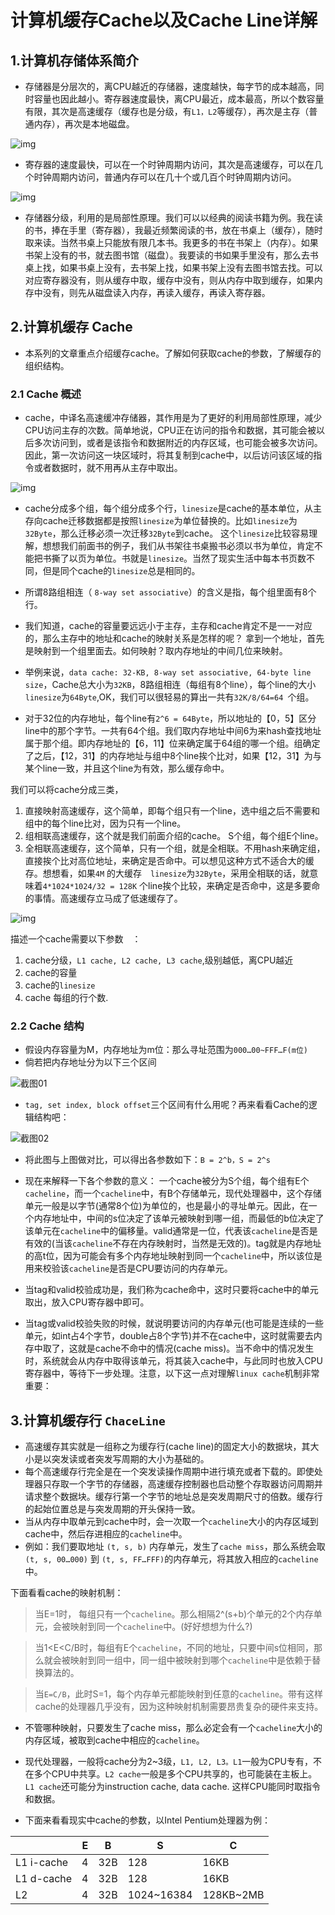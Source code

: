 # 计算机缓存Cache以及Cache Line详解

## 1.计算机存储体系简介

-   存储器是分层次的，离CPU越近的存储器，速度越快，每字节的成本越高，同时容量也因此越小。寄存器速度最快，离CPU最近，成本最高，所以个数容量有限，其次是高速缓存（缓存也是分级，有`L1，L2`等缓存），再次是主存（普通内存），再次是本地磁盘。

![img](https://img-blog.csdn.net/20180606100629522?watermark/2/text/aHR0cHM6Ly9ibG9nLmNzZG4ubmV0L3FxXzIxMTI1MTgz/font/5a6L5L2T/fontsize/400/fill/I0JBQkFCMA==/dissolve/70)

-   寄存器的速度最快，可以在一个时钟周期内访问，其次是高速缓存，可以在几个时钟周期内访问，普通内存可以在几十个或几百个时钟周期内访问。

![img](https://img-blog.csdn.net/20180606100636738?watermark/2/text/aHR0cHM6Ly9ibG9nLmNzZG4ubmV0L3FxXzIxMTI1MTgz/font/5a6L5L2T/fontsize/400/fill/I0JBQkFCMA==/dissolve/70)

-   存储器分级，利用的是局部性原理。我们可以以经典的阅读书籍为例。我在读的书，捧在手里（寄存器），我最近频繁阅读的书，放在书桌上（缓存），随时取来读。当然书桌上只能放有限几本书。我更多的书在书架上（内存）。如果书架上没有的书，就去图书馆（磁盘）。我要读的书如果手里没有，那么去书桌上找，如果书桌上没有，去书架上找，如果书架上没有去图书馆去找。可以对应寄存器没有，则从缓存中取，缓存中没有，则从内存中取到缓存，如果内存中没有，则先从磁盘读入内存，再读入缓存，再读入寄存器。

## 2.计算机缓存 Cache

-   本系列的文章重点介绍缓存cache。了解如何获取cache的参数，了解缓存的组织结构。

### 2.1 Cache 概述

-   cache，中译名高速缓冲存储器，其作用是为了更好的利用局部性原理，减少CPU访问主存的次数。简单地说，CPU正在访问的指令和数据，其可能会被以后多次访问到，或者是该指令和数据附近的内存区域，也可能会被多次访问。因此，第一次访问这一块区域时，将其复制到cache中，以后访问该区域的指令或者数据时，就不用再从主存中取出。

![img](https://img-blog.csdn.net/20180606100828821?watermark/2/text/aHR0cHM6Ly9ibG9nLmNzZG4ubmV0L3FxXzIxMTI1MTgz/font/5a6L5L2T/fontsize/400/fill/I0JBQkFCMA==/dissolve/70)

-   cache分成多个组，每个组分成多个行，`linesize`是cache的基本单位，从主存向cache迁移数据都是按照`linesize`为单位替换的。比如`linesize`为`32Byte`，那么迁移必须一次迁移`32Byte`到cache。 这个`linesize`比较容易理解，想想我们前面书的例子，我们从书架往书桌搬书必须以书为单位，肯定不能把书撕了以页为单位。书就是`linesize`。当然了现实生活中每本书页数不同，但是同个cache的`linesize`总是相同的。

-   所谓8路组相连（ `8-way set associative`）的含义是指，每个组里面有8个行。

-   我们知道，cache的容量要远远小于主存，主存和cache肯定不是一一对应的，那么主存中的地址和cache的映射关系是怎样的呢？ 拿到一个地址，首先是映射到一个组里面去。如何映射？取内存地址的中间几位来映射。
-   举例来说，`data cache: 32-KB, 8-way set associative, 64-byte line size`，Cache总大小为`32KB`，8路组相连（每组有8个line），每个line的大小`linesize`为`64Byte`,OK，我们可以很轻易的算出一共有`32K/8/64=64 `个组。
-   对于32位的内存地址，每个line有`2^6 = 64Byte`，所以地址的【0，5】区分line中的那个字节。一共有64个组。我们取内存地址中间6为来hash查找地址属于那个组。即内存地址的【6，11】位来确定属于64组的哪一个组。组确定了之后，【12，31】的内存地址与组中8个line挨个比对，如果【12，31】为与某个line一致，并且这个line为有效，那么缓存命中。

我们可以将cache分成三类，

1. 直接映射高速缓存，这个简单，即每个组只有一个line，选中组之后不需要和组中的每个line比对，因为只有一个line。
2. 组相联高速缓存，这个就是我们前面介绍的cache。 S个组，每个组E个line。
3. 全相联高速缓存，这个简单，只有一个组，就是全相联。不用hash来确定组，直接挨个比对高位地址，来确定是否命中。可以想见这种方式不适合大的缓存。想想看，如果`4M` 的大缓存　`linesize`为`32Byte`，采用全相联的话，就意味着`4*1024*1024/32 = 128K` 个line挨个比较，来确定是否命中，这是多要命的事情。高速缓存立马成了低速缓存了。

![img](https://img-blog.csdn.net/20180606102702768?watermark/2/text/aHR0cHM6Ly9ibG9nLmNzZG4ubmV0L3FxXzIxMTI1MTgz/font/5a6L5L2T/fontsize/400/fill/I0JBQkFCMA==/dissolve/70)

描述一个cache需要以下参数　：

1.   cache分级，`L1 cache, L2 cache, L3 cache`,级别越低，离CPU越近 
2.   cache的容量
3.   cache的`linesize`
4.   cache 每组的行个数.

### 2.2 Cache 结构

-   假设内存容量为M，内存地址为m位：那么寻址范围为`000…00~FFF…F(m位)`
-   倘若把内存地址分为以下三个区间

![截图01](https://imgconvert.csdnimg.cn/aHR0cHM6Ly9pbWFnZXMuY25ibG9ncy5jb20vY25ibG9nc19jb20vbGlsb2tlLzIwMTExMS8yMDExMTEyMDA0MzEzMTMwNTQucG5n?x-oss-process=image/format,png)

-   `tag, set index, block offset`三个区间有什么用呢？再来看看Cache的逻辑结构吧：

![截图02](https://imgconvert.csdnimg.cn/aHR0cHM6Ly9pbWFnZXMuY25ibG9ncy5jb20vY25ibG9nc19jb20vbGlsb2tlLzIwMTExMS8yMDExMTEyMDA0MzEzNDQ4ODMucG5n?x-oss-process=image/format,png)

-   将此图与上图做对比，可以得出各参数如下：`B = 2^b，S = 2^s`
-   现在来解释一下各个参数的意义： 一个cache被分为S个组，每个组有E个`cacheline`，而一个`cacheline`中，有B个存储单元，现代处理器中，这个存储单元一般是以字节(通常8个位)为单位的，也是最小的寻址单元。因此，在一个内存地址中，中间的s位决定了该单元被映射到哪一组，而最低的b位决定了该单元在`cacheline`中的偏移量。valid通常是一位，代表该`cacheline`是否是有效的(当该`cacheline`不存在内存映射时，当然是无效的)。tag就是内存地址的高t位，因为可能会有多个内存地址映射到同一个`cacheline`中，所以该位是用来校验该`cacheline`是否是CPU要访问的内存单元。

-   当tag和valid校验成功是，我们称为cache命中，这时只要将cache中的单元取出，放入CPU寄存器中即可。

-   当tag或valid校验失败的时候，就说明要访问的内存单元(也可能是连续的一些单元，如int占4个字节，double占8个字节)并不在cache中，这时就需要去内存中取了，这就是cache不命中的情况(cache miss)。当不命中的情况发生时，系统就会从内存中取得该单元，将其装入cache中，与此同时也放入CPU寄存器中，等待下一步处理。注意，以下这一点对理解`linux cache`机制非常重要：



## 3.计算机缓存行 `ChaceLine`

-   高速缓存其实就是一组称之为缓存行(cache line)的固定大小的数据块，其大小是以突发读或者突发写周期的大小为基础的。
-   每个高速缓存行完全是在一个突发读操作周期中进行填充或者下载的。即使处理器只存取一个字节的存储器，高速缓存控制器也启动整个存取器访问周期并请求整个数据块。缓存行第一个字节的地址总是突发周期尺寸的倍数。缓存行的起始位置总是与突发周期的开头保持一致。
-   当从内存中取单元到cache中时，会一次取一个`cacheline`大小的内存区域到cache中，然后存进相应的`cacheline`中。
-   例如：我们要取地址 `(t, s, b)` 内存单元，发生了`cache miss`，那么系统会取 `(t, s, 00…000)` 到 `(t, s, FF…FFF)`的内存单元，将其放入相应的`cacheline`中。

下面看看cache的映射机制：

>   当E=1时， 每组只有一个`cacheline`。那么相隔2^(s+b)个单元的2个内存单元，会被映射到同一个`cacheline`中。(好好想想为什么?)

>   当1<E<C/B时，每组有E个`cacheline`，不同的地址，只要中间s位相同，那么就会被映射到同一组中，同一组中被映射到哪个`cacheline`中是依赖于替换算法的。

>   当`E=C/B`，此时S=1，每个内存单元都能映射到任意的`cacheline`。带有这样cache的处理器几乎没有，因为这种映射机制需要昂贵复杂的硬件来支持。

-   不管哪种映射，只要发生了cache miss，那么必定会有一个`cacheline`大小的内存区域，被取到cache中相应的`cacheline`。
-   现代处理器，一般将cache分为2~3级，`L1, L2, L3。L1`一般为CPU专有，不在多个CPU中共享。`L2 cache`一般是多个CPU共享的，也可能装在主板上。`L1 cache`还可能分为instruction cache, data cache. 这样CPU能同时取指令和数据。

-   下面来看看现实中cache的参数，以Intel Pentium处理器为例：

|            | E    | B    | S          | C         |
| :--------- | ---- | ---- | ---------- | --------- |
| L1 i-cache | 4    | 32B  | 128        | 16KB      |
| L1 d-cache | 4    | 32B  | 128        | 16KB      |
| L2         | 4    | 32B  | 1024~16384 | 128KB~2MB |





